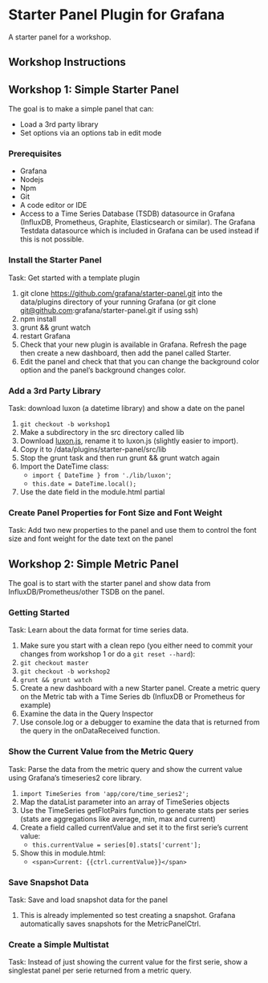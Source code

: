 # Starter Panel Plugin for Grafana

A starter panel for a workshop.


## Workshop Instructions

## Workshop 1: Simple Starter Panel

The goal is to make a simple panel that can:

- Load a 3rd party library
- Set options via an options tab in edit mode

### Prerequisites

- Grafana
- Nodejs
- Npm
- Git
- A code editor or IDE
- Access to a Time Series Database (TSDB) datasource in Grafana (InfluxDB, Prometheus, Graphite, Elasticsearch or similar). The Grafana Testdata datasource which is included in Grafana can be used instead if this is not possible.

### Install the Starter Panel

Task: Get started with a template plugin

1. git clone https://github.com/grafana/starter-panel.git into the data/plugins directory of your running Grafana
(or git clone git@github.com:grafana/starter-panel.git if using ssh)
2. npm install
3. grunt && grunt watch
4. restart Grafana
5. Check that your new plugin is available in Grafana. Refresh the page then create a new dashboard, then add the panel called Starter.
6. Edit the panel and check that that you can change the background color option and the panel’s background changes color.

### Add a 3rd Party Library

Task: download luxon (a datetime library) and show a date on the panel

1. `git checkout -b workshop1`
2. Make a subdirectory in the src directory called lib
3. Download [luxon.js](https://moment.github.io/luxon/es6/luxon.min.js), rename it to luxon.js (slightly easier to import).
4. Copy it to <your grafana directory>/data/plugins/starter-panel/src/lib
5. Stop the grunt task and then run grunt && grunt watch again
6. Import the DateTime class:
    - `import { DateTime } from './lib/luxon'`;
    - `this.date = DateTime.local();`
7. Use the date field in the module.html partial

### Create Panel Properties for Font Size and Font Weight

Task: Add two new properties to the panel and use them to control the font size and font weight for the date text on the panel

## Workshop 2: Simple Metric Panel

The goal is to start with the starter panel and show data from InfluxDB/Prometheus/other TSDB on the panel.

### Getting Started

Task: Learn about the data format for time series data.

1. Make sure you start with a clean repo (you either need to commit your changes from workshop 1 or do a `git reset --hard`):
2. `git checkout master`
3. `git checkout -b workshop2`
4. `grunt && grunt watch`
5. Create a new dashboard with a new Starter panel. Create a metric query on the Metric tab with a Time Series db (InfluxDB or Prometheus for example)
6. Examine the data in the Query Inspector
7. Use console.log or a debugger to examine the data that is returned from the query in the onDataReceived function.

### Show the Current Value from the Metric Query

Task: Parse the data from the metric query and show the current value using Grafana’s timeseries2 core library.

1. `import TimeSeries from 'app/core/time_series2';`
2. Map the dataList parameter into an array of TimeSeries objects
3. Use the TimeSeries getFlotPairs function to generate stats per series (stats are aggregations like average, min, max and current)
4. Create a field called currentValue and set it to the first serie’s current value:
    - `this.currentValue = series[0].stats['current'];`
5. Show this in module.html:
    - `<span>Current: {{ctrl.currentValue}}</span>`

### Save Snapshot Data

Task: Save and load snapshot data for the panel

1. This is already implemented so test creating a snapshot. Grafana automatically saves snapshots for the MetricPanelCtrl.

### Create a Simple Multistat

Task: Instead of just showing the current value for the first serie, show a singlestat panel per serie returned from a metric query.
